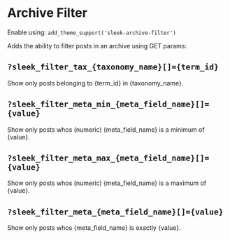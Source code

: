 # Archive Filter

Enable using: `add_theme_support('sleek-archive-filter')`

Adds the ability to filter posts in an archive using GET params:

## `?sleek_filter_tax_{taxonomy_name}[]={term_id}`

Show only posts belonging to {term_id} in {taxonomy_name}.

## `?sleek_filter_meta_min_{meta_field_name}[]={value}`

Show only posts whos (numeric) {meta_field_name} is a minimum of {value}.

## `?sleek_filter_meta_max_{meta_field_name}[]={value}`

Show only posts whos (numeric) {meta_field_name} is a maximum of {value}.

## `?sleek_filter_meta_{meta_field_name}[]={value}`

Show only posts whos {meta_field_name} is exactly {value}.
